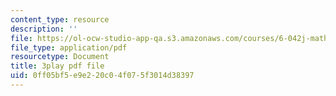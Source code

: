 ```yaml
---
content_type: resource
description: ''
file: https://ol-ocw-studio-app-qa.s3.amazonaws.com/courses/6-042j-mathematics-for-computer-science-spring-2015/0ff05bf5e9e220c04f075f3014d38397_wJzBU7Do1ls.pdf
file_type: application/pdf
resourcetype: Document
title: 3play pdf file
uid: 0ff05bf5-e9e2-20c0-4f07-5f3014d38397
---
```

